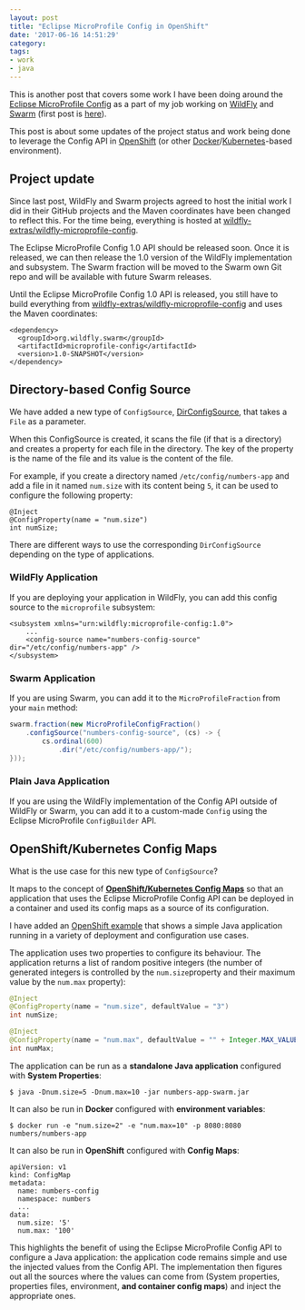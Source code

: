 ```yaml
---
layout: post
title: "Eclipse MicroProfile Config in OpenShift"
date: '2017-06-16 14:51:29'
category:
tags:
- work
- java
---
```


This is another post that covers some work I have been doing around the [Eclipse MicroProfile Config][empcfg] as a part of my job working on [WildFly][wildfly] and [Swarm][swarm] (first post is [here](/weblog/2017/04/25/eclipse-microprofile-config-part-i/)).

This post is about some updates of the project status and work being done to leverage the Config API in [OpenShift][openshift] (or other [Docker][docker]/[Kubernetes][kubernetes]-based environment).

## Project update

Since last post, WildFly and Swarm projects agreed to host the initial work I did in their GitHub projects and the Maven coordinates have been changed to reflect this.
For the time being, everything is hosted at [wildfly-extras/wildfly-microprofile-config](https://github.com/wildfly-extras/wildfly-microprofile-config).

The Eclipse MicroProfile Config 1.0 API should be released soon. Once it is released, we can then release the 1.0 version of the WildFly implementation and subsystem. The Swarm fraction will be moved to the Swarm own Git repo and will be available with future Swarm releases.

Until the Eclipse MicroProfile Config 1.0 API is released, you still have to build everything from [wildfly-extras/wildfly-microprofile-config](https://github.com/wildfly-extras/wildfly-microprofile-config) and uses the Maven coordinates:

```
<dependency>
  <groupId>org.wildfly.swarm</groupId>
  <artifactId>microprofile-config</artifactId>
  <version>1.0-SNAPSHOT</version>
</dependency>
```

## Directory-based Config Source

We have added a new type of `ConfigSource`, [DirConfigSource](https://github.com/wildfly-extras/wildfly-microprofile-config/blob/master/implementation/src/main/java/org/wildfly/microprofile/config/DirConfigSource.java), that takes a `File` as a parameter.

When this ConfigSource is created, it scans the file (if that is a directory) and creates a property for each file in the directory. The key of the property is the name of the file and its value is the content of the file.

For example, if you create a directory named `/etc/config/numbers-app` and add a file in it named `num.size` with its content being `5`, it can be used to configure the following property:

```
@Inject
@ConfigProperty(name = "num.size")
int numSize;
```

There are different ways to use the corresponding `DirConfigSource` depending on the type of applications.

### WildFly Application

If you are deploying your application in WildFly, you can add this config source to the `microprofile` subsystem:

```
<subsystem xmlns="urn:wildfly:microprofile-config:1.0">
    ...
    <config-source name="numbers-config-source" dir="/etc/config/numbers-app" />
</subsystem>
```

### Swarm Application

If you are using Swarm, you can add it to the `MicroProfileFraction` from your `main` method:

```java
swarm.fraction(new MicroProfileConfigFraction()
    .configSource("numbers-config-source", (cs) -> {
        cs.ordinal(600)
            .dir("/etc/config/numbers-app/");
}));
```

### Plain Java Application

If you are using the WildFly implementation of the Config API outside of WildFly or Swarm, you can add it to a custom-made `Config` using the Eclipse MicroProfile `ConfigBuilder` API.

## OpenShift/Kubernetes Config Maps

What is the use case for this new type of `ConfigSource`?

It maps to the concept of __[OpenShift/Kubernetes Config Maps](https://docs.openshift.org/latest/dev_guide/configmaps.html)__ so that an application that uses the Eclipse MicroProfile Config API can be deployed in a container and used its config maps as a source of its configuration.

I have added an [OpenShift example](https://github.com/wildfly-extras/wildfly-microprofile-config/tree/master/examples/openshift) that shows a simple Java application running in a variety of deployment and configuration use cases.

The application uses two properties to configure its behaviour. The application returns a list of random positive integers (the number of generated integers is controlled by the `num.size`property and their maximum value by the `num.max` property):

```java
@Inject
@ConfigProperty(name = "num.size", defaultValue = "3")
int numSize;

@Inject
@ConfigProperty(name = "num.max", defaultValue = "" + Integer.MAX_VALUE)
int numMax;
```

The application can be run as a __standalone Java application__ configured with __System Properties__:

```
$ java -Dnum.size=5 -Dnum.max=10 -jar numbers-app-swarm.jar
```

It can also be run in __Docker__ configured with __environment variables__:

```
$ docker run -e "num.size=2" -e "num.max=10" -p 8080:8080 numbers/numbers-app
```

It can also be run in __OpenShift__ configured with __Config Maps__:

```
apiVersion: v1
kind: ConfigMap
metadata:
  name: numbers-config
  namespace: numbers
  ...
data:
  num.size: '5'
  num.max: '100'
```

This highlights the benefit of using the Eclipse MicroProfile Config API to configure a Java application: the application code remains simple and use the injected values from the Config API.
The implementation then figures out all the sources where the values can come from (System properties, properties files, environment, __and container config maps__) and inject the appropriate ones.

[mpio]: https://microprofile.io/
[gh]: https://github.com/jmesnil/microprofile-config-extension
[wildfly]: https://wildlfy.org/
[swarm]: http://wildfly-swarm.io/
[empcfg]: https://github.com/eclipse/microprofile-config/
[openshift]: https://docs.openshift.org/latest/welcome/index.html
[docker]: https://www.docker.com
[kubernetes]: https://kubernetes.io
